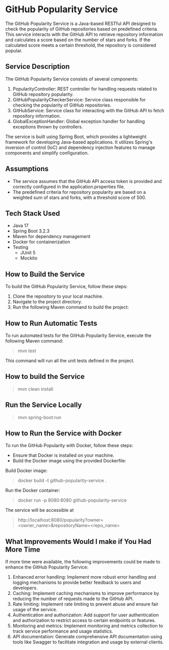 # GitHub Popularity Service

The GitHub Popularity Service is a Java-based RESTful API designed to check the popularity of GitHub repositories based on predefined criteria. This service interacts with the GitHub API to retrieve repository information and calculates a score based on the number of stars and forks. If the calculated score meets a certain threshold, the repository is considered popular.

## Service Description

The GitHub Popularity Service consists of several components:

1. PopularityController: REST controller for handling requests related to GitHub repository popularity.
2. GitHubPopularityCheckerService: Service class responsible for checking the popularity of GitHub repositories.
3. GitHubService: Service class for interacting with the GitHub API to fetch repository information.
4. GlobalExceptionHandler: Global exception handler for handling exceptions thrown by controllers.

The service is built using Spring Boot, which provides a lightweight framework for developing Java-based applications. It utilizes Spring's inversion of control (IoC) and dependency injection features to manage components and simplify configuration.

## Assumptions

- The service assumes that the GitHub API access token is provided and correctly configured in the application.properties file.
- The predefined criteria for repository popularity are based on a weighted sum of stars and forks, with a threshold score of 500.

## Tech Stack Used

- Java 17
- Spring Boot 3.2.3
- Maven for dependency management
- Docker for containerization
- Testing
  - JUnit 5
  - Mockito

## How to Build the Service

To build the GitHub Popularity Service, follow these steps:

1. Clone the repository to your local machine.
2. Navigate to the project directory.
3. Run the following Maven command to build the project:


## How to Run Automatic Tests

To run automated tests for the GitHub Popularity Service, execute the following Maven command:

> mvn test


This command will run all the unit tests defined in the project.

##  How to build the Service
> mvn clean install

## Run the Service Locally
>mvn spring-boot:run



## How to Run the Service with Docker

To run the GitHub Popularity with Docker, follow these steps:

* Ensure that Docker is installed on your machine. 
* Build the Docker image using the provided Dockerfile:

Build Docker image:

>docker build -t github-popularity-service .

Run the Docker container:
>docker run -p 8080:8080 github-popularity-service


The service will be accessible at 
>http://localhost:8080/popularity?owner=<owner_name>&repositoryName=<repo_name>

## What Improvements Would I make if You Had More Time

If more time were available, the following improvements could be made to enhance the GitHub Popularity Service:

1. Enhanced error handling: Implement more robust error handling and logging mechanisms to provide better feedback to users and developers.
2. Caching: Implement caching mechanisms to improve performance by reducing the number of requests made to the GitHub API.
3. Rate limiting: Implement rate limiting to prevent abuse and ensure fair usage of the service.
4. Authentication and authorization: Add support for user authentication and authorization to restrict access to certain endpoints or features.
5. Monitoring and metrics: Implement monitoring and metrics collection to track service performance and usage statistics.
6. API documentation: Generate comprehensive API documentation using tools like Swagger to facilitate integration and usage by external clients.



